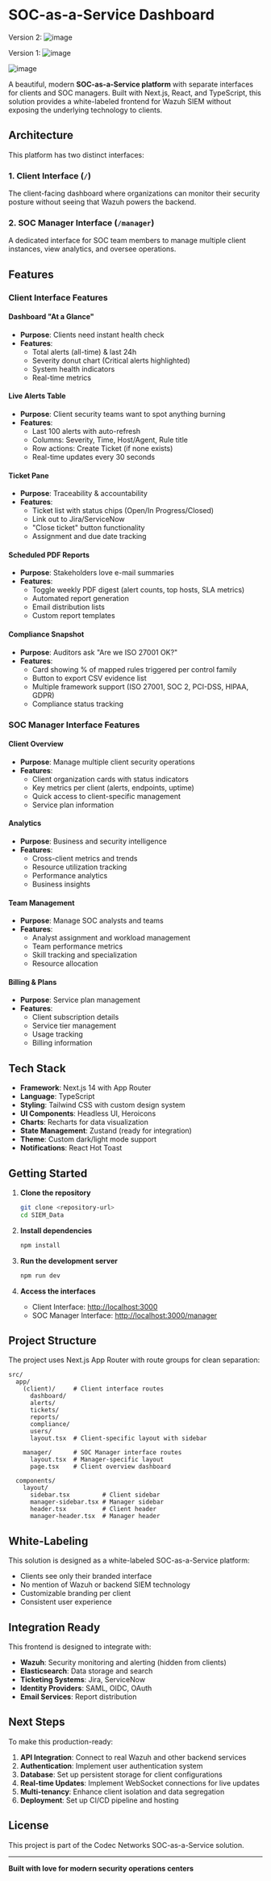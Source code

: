 # SOC-as-a-Service Dashboard

Version 2: 
![image](https://github.com/user-attachments/assets/a6544b7f-a7ad-4cd3-bbd7-f046f3b16c3a)


Version 1:
![image](https://github.com/user-attachments/assets/3e9d7bcc-3e46-4955-8892-bf1005ccf5e1)

![image](https://github.com/user-attachments/assets/5ce83182-83e8-489b-8088-7290b4c527f4)



A beautiful, modern **SOC-as-a-Service platform** with separate interfaces for clients and SOC managers. Built with Next.js, React, and TypeScript, this solution provides a white-labeled frontend for Wazuh SIEM without exposing the underlying technology to clients.

## Architecture

This platform has two distinct interfaces:

### 1. Client Interface (`/`)
The client-facing dashboard where organizations can monitor their security posture without seeing that Wazuh powers the backend.

### 2. SOC Manager Interface (`/manager`)
A dedicated interface for SOC team members to manage multiple client instances, view analytics, and oversee operations.

## Features

### Client Interface Features

#### Dashboard "At a Glance"
- **Purpose**: Clients need instant health check
- **Features**: 
  - Total alerts (all-time) & last 24h
  - Severity donut chart (Critical alerts highlighted)
  - System health indicators
  - Real-time metrics

#### Live Alerts Table
- **Purpose**: Client security teams want to spot anything burning
- **Features**:
  - Last 100 alerts with auto-refresh
  - Columns: Severity, Time, Host/Agent, Rule title
  - Row actions: Create Ticket (if none exists)
  - Real-time updates every 30 seconds

#### Ticket Pane
- **Purpose**: Traceability & accountability
- **Features**:
  - Ticket list with status chips (Open/In Progress/Closed)
  - Link out to Jira/ServiceNow
  - "Close ticket" button functionality
  - Assignment and due date tracking

#### Scheduled PDF Reports
- **Purpose**: Stakeholders love e-mail summaries
- **Features**:
  - Toggle weekly PDF digest (alert counts, top hosts, SLA metrics)
  - Automated report generation
  - Email distribution lists
  - Custom report templates

#### Compliance Snapshot
- **Purpose**: Auditors ask "Are we ISO 27001 OK?"
- **Features**:
  - Card showing % of mapped rules triggered per control family
  - Button to export CSV evidence list
  - Multiple framework support (ISO 27001, SOC 2, PCI-DSS, HIPAA, GDPR)
  - Compliance status tracking

### SOC Manager Interface Features

#### Client Overview
- **Purpose**: Manage multiple client security operations
- **Features**:
  - Client organization cards with status indicators
  - Key metrics per client (alerts, endpoints, uptime)
  - Quick access to client-specific management
  - Service plan information

#### Analytics
- **Purpose**: Business and security intelligence
- **Features**:
  - Cross-client metrics and trends
  - Resource utilization tracking
  - Performance analytics
  - Business insights

#### Team Management
- **Purpose**: Manage SOC analysts and teams
- **Features**:
  - Analyst assignment and workload management
  - Team performance metrics
  - Skill tracking and specialization
  - Resource allocation

#### Billing & Plans
- **Purpose**: Service plan management
- **Features**:
  - Client subscription details
  - Service tier management
  - Usage tracking
  - Billing information

## Tech Stack

- **Framework**: Next.js 14 with App Router
- **Language**: TypeScript
- **Styling**: Tailwind CSS with custom design system
- **UI Components**: Headless UI, Heroicons
- **Charts**: Recharts for data visualization
- **State Management**: Zustand (ready for integration)
- **Theme**: Custom dark/light mode support
- **Notifications**: React Hot Toast

## Getting Started

1. **Clone the repository**
   ```bash
   git clone <repository-url>
   cd SIEM_Data
   ```

2. **Install dependencies**
   ```bash
   npm install
   ```

3. **Run the development server**
   ```bash
   npm run dev
   ```

4. **Access the interfaces**
   - Client Interface: [http://localhost:3000](http://localhost:3000)
   - SOC Manager Interface: [http://localhost:3000/manager](http://localhost:3000/manager)

## Project Structure

The project uses Next.js App Router with route groups for clean separation:

```
src/
  app/
    (client)/     # Client interface routes
      dashboard/
      alerts/
      tickets/
      reports/
      compliance/
      users/
      layout.tsx  # Client-specific layout with sidebar
    
    manager/      # SOC Manager interface routes
      layout.tsx  # Manager-specific layout
      page.tsx    # Client overview dashboard
  
  components/
    layout/
      sidebar.tsx         # Client sidebar
      manager-sidebar.tsx # Manager sidebar
      header.tsx          # Client header
      manager-header.tsx  # Manager header
```

## White-Labeling

This solution is designed as a white-labeled SOC-as-a-Service platform:
- Clients see only their branded interface
- No mention of Wazuh or backend SIEM technology
- Customizable branding per client
- Consistent user experience

## Integration Ready

This frontend is designed to integrate with:
- **Wazuh**: Security monitoring and alerting (hidden from clients)
- **Elasticsearch**: Data storage and search
- **Ticketing Systems**: Jira, ServiceNow
- **Identity Providers**: SAML, OIDC, OAuth
- **Email Services**: Report distribution

## Next Steps

To make this production-ready:
1. **API Integration**: Connect to real Wazuh and other backend services
2. **Authentication**: Implement user authentication system
3. **Database**: Set up persistent storage for client configurations
4. **Real-time Updates**: Implement WebSocket connections for live updates
5. **Multi-tenancy**: Enhance client isolation and data segregation
6. **Deployment**: Set up CI/CD pipeline and hosting

## License

This project is part of the Codec Networks SOC-as-a-Service solution.

---

**Built with love for modern security operations centers** 
